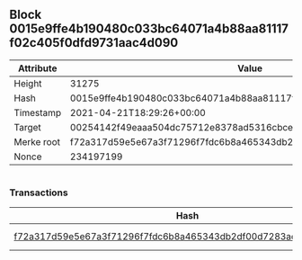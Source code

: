 ## Block 0015e9ffe4b190480c033bc64071a4b88aa81117f02c405f0dfd9731aac4d090

Attribute | Value
--- | ---
Height | 31275
Hash | 0015e9ffe4b190480c033bc64071a4b88aa81117f02c405f0dfd9731aac4d090
Timestamp | 2021-04-21T18:29:26+00:00
Target | 00254142f49eaaa504dc75712e8378ad5316cbcead634704b3734b6271167cc4
Merke root | f72a317d59e5e67a3f71296f7fdc6b8a465343db2df00d7283adf89824f3e359
Nonce | 234197199

```

```

### Transactions

Hash | Amount
--- | ---
[f72a317d59e5e67a3f71296f7fdc6b8a465343db2df00d7283adf89824f3e359](f72a317d59e5e67a3f71296f7fdc6b8a465343db2df00d7283adf89824f3e359.md) | 10.00000000 SKEPTI 
